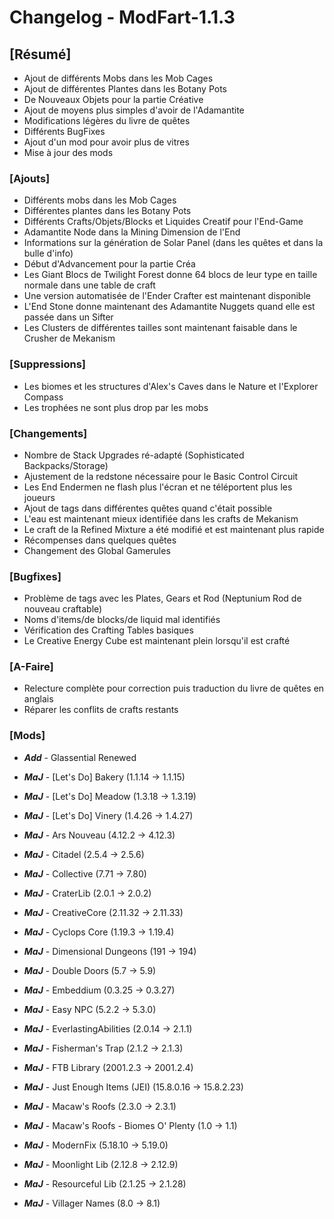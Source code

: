 # Changelog - ModFart-1.1.3

## [Résumé]
- Ajout de différents Mobs dans les Mob Cages
- Ajout de différentes Plantes dans les Botany Pots
- De Nouveaux Objets pour la partie Créative
- Ajout de moyens plus simples d'avoir de l'Adamantite
- Modifications légères du livre de quêtes
- Différents BugFixes
- Ajout d'un mod pour avoir plus de vitres
- Mise à jour des mods

### [Ajouts]
- Différents mobs dans les Mob Cages
- Différentes plantes dans les Botany Pots
- Différents Crafts/Objets/Blocks et Liquides Creatif pour l'End-Game
- Adamantite Node dans la Mining Dimension de l'End
- Informations sur la génération de Solar Panel (dans les quêtes et dans la bulle d'info)
- Début d'Advancement pour la partie Créa
- Les Giant Blocs de Twilight Forest donne 64 blocs de leur type en taille normale dans une table de craft
- Une version automatisée de l'Ender Crafter est maintenant disponible
- L'End Stone donne maintenant des Adamantite Nuggets quand elle est passée dans un Sifter
- Les Clusters de différentes tailles sont maintenant faisable dans le Crusher de Mekanism

### [Suppressions]
- Les biomes et les structures d'Alex's Caves dans le Nature et l'Explorer Compass
- Les trophées ne sont plus drop par les mobs

### [Changements]
- Nombre de Stack Upgrades ré-adapté (Sophisticated Backpacks/Storage)
- Ajustement de la redstone nécessaire pour le Basic Control Circuit
- Les End Endermen ne flash plus l'écran et ne téléportent plus les joueurs
- Ajout de tags dans différentes quêtes quand c'était possible
- L'eau est maintenant mieux identifiée dans les crafts de Mekanism
- Le craft de la Refined Mixture a été modifié et est maintenant plus rapide
- Récompenses dans quelques quêtes
- Changement des Global Gamerules

### [Bugfixes]
- Problème de tags avec les Plates, Gears et Rod (Neptunium Rod de nouveau craftable)
- Noms d'items/de blocks/de liquid mal identifiés
- Vérification des Crafting Tables basiques
- Le Creative Energy Cube est maintenant plein lorsqu'il est crafté

### [A-Faire]
- Relecture complète pour correction puis traduction du livre de quêtes en anglais
- Réparer les conflits de crafts restants

### [Mods]
- ***Add*** - Glassential Renewed

- ***MaJ*** - [Let's Do] Bakery (1.1.14 -> 1.1.15)
- ***MaJ*** - [Let's Do] Meadow (1.3.18 -> 1.3.19)
- ***MaJ*** - [Let's Do] Vinery (1.4.26 -> 1.4.27)
- ***MaJ*** - Ars Nouveau (4.12.2 -> 4.12.3)
- ***MaJ*** - Citadel (2.5.4 -> 2.5.6)
- ***MaJ*** - Collective (7.71 -> 7.80)
- ***MaJ*** - CraterLib (2.0.1 -> 2.0.2)
- ***MaJ*** - CreativeCore (2.11.32 -> 2.11.33)
- ***MaJ*** - Cyclops Core (1.19.3 -> 1.19.4)
- ***MaJ*** - Dimensional Dungeons (191 -> 194)
- ***MaJ*** - Double Doors (5.7 -> 5.9)
- ***MaJ*** - Embeddium (0.3.25 -> 0.3.27)
- ***MaJ*** - Easy NPC (5.2.2 -> 5.3.0)
- ***MaJ*** - EverlastingAbilities (2.0.14 -> 2.1.1)
- ***MaJ*** - Fisherman's Trap (2.1.2 -> 2.1.3)
- ***MaJ*** - FTB Library (2001.2.3 -> 2001.2.4)
- ***MaJ*** - Just Enough Items (JEI) (15.8.0.16 -> 15.8.2.23)
- ***MaJ*** - Macaw's Roofs (2.3.0 -> 2.3.1)
- ***MaJ*** - Macaw's Roofs - Biomes O' Plenty (1.0 -> 1.1)
- ***MaJ*** - ModernFix (5.18.10 -> 5.19.0)
- ***MaJ*** - Moonlight Lib (2.12.8 -> 2.12.9)
- ***MaJ*** - Resourceful Lib (2.1.25 -> 2.1.28)
- ***MaJ*** - Villager Names (8.0 -> 8.1)
